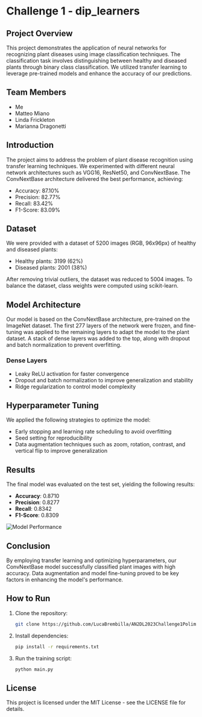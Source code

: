 # Challenge 1 - dip_learners

## Project Overview
This project demonstrates the application of neural networks for recognizing plant diseases using image classification techniques. The classification task involves distinguishing between healthy and diseased plants through binary class classification. We utilized transfer learning to leverage pre-trained models and enhance the accuracy of our predictions.

## Team Members
- Me
- Matteo Miano
- Linda Frickleton
- Marianna Dragonetti

## Introduction
The project aims to address the problem of plant disease recognition using transfer learning techniques. We experimented with different neural network architectures such as VGG16, ResNet50, and ConvNextBase. The ConvNextBase architecture delivered the best performance, achieving:
- Accuracy: 87.10%
- Precision: 82.77%
- Recall: 83.42%
- F1-Score: 83.09%

## Dataset
We were provided with a dataset of 5200 images (RGB, 96x96px) of healthy and diseased plants:
- Healthy plants: 3199 (62%)
- Diseased plants: 2001 (38%)

After removing trivial outliers, the dataset was reduced to 5004 images. To balance the dataset, class weights were computed using scikit-learn.

## Model Architecture
Our model is based on the ConvNextBase architecture, pre-trained on the ImageNet dataset. The first 277 layers of the network were frozen, and fine-tuning was applied to the remaining layers to adapt the model to the plant dataset. A stack of dense layers was added to the top, along with dropout and batch normalization to prevent overfitting.

### Dense Layers
- Leaky ReLU activation for faster convergence
- Dropout and batch normalization to improve generalization and stability
- Ridge regularization to control model complexity

## Hyperparameter Tuning
We applied the following strategies to optimize the model:
- Early stopping and learning rate scheduling to avoid overfitting
- Seed setting for reproducibility
- Data augmentation techniques such as zoom, rotation, contrast, and vertical flip to improve generalization

## Results
The final model was evaluated on the test set, yielding the following results:
- **Accuracy**: 0.8710
- **Precision**: 0.8277
- **Recall**: 0.8342
- **F1-Score**: 0.8309

![Model Performance](./images/plots.png)

## Conclusion
By employing transfer learning and optimizing hyperparameters, our ConvNextBase model successfully classified plant images with high accuracy. Data augmentation and model fine-tuning proved to be key factors in enhancing the model's performance.

## How to Run
1. Clone the repository:
   ```bash
   git clone https://github.com/LucaBrembilla/AN2DL2023Challenge1Polimi
   ```
   
3. Install dependencies:
   ```bash
   pip install -r requirements.txt
   ```

5. Run the training script:
   ```bash
   python main.py
   ```

## License
This project is licensed under the MIT License - see the LICENSE file for details.
